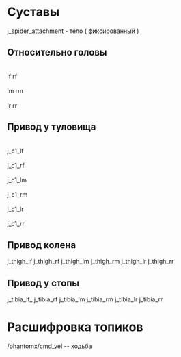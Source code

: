 <h1> Суставы </h1>
<p/> j_spider_attachment -  тело ( фиксированный ) </p>
<h2>Относительно головы  </h2>
<br/>lf   rf </br>
<br/>lm   rm </br>
<br/>lr   rr </br>
<h2>  Привод у туловища </h2>
<br/>j_c1_lf  </br>
<br/>j_c1_rf </br>
<br/>j_c1_lm </br>
<br/>j_c1_rm </br>
<br/>j_c1_lr </br>
<br/> j_c1_rr </br>
 <h2> Привод колена</h2>
j_thigh_lf
j_thigh_rf
j_thigh_lm
j_thigh_rm
j_thigh_lr
j_thigh_rr
 <h2> Привод у стопы</h2>
j_tibia_lf_
j_tibia_rf
j_tibia_lm
j_tibia_rm
j_tibia_lr
j_tibia_rr
  





# Расшифровка топиков 
/phantomx/cmd_vel  -- ходьба
